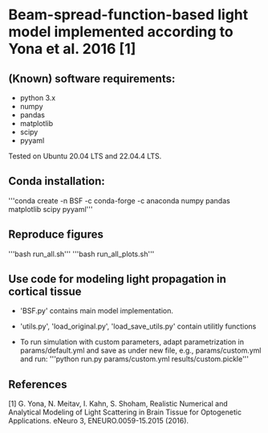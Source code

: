 # Beam-spread-function-based light model implemented according to Yona et al. 2016 [1]

## (Known) software requirements:

* python 3.x
* numpy
* pandas
* matplotlib
* scipy
* pyyaml

Tested on Ubuntu 20.04 LTS and 22.04.4 LTS.

## Conda installation:

'''conda create -n BSF -c conda-forge -c anaconda numpy pandas matplotlib scipy pyyaml'''

## Reproduce figures

'''bash run_all.sh'''
'''bash run_all_plots.sh'''

## Use code for modeling light propagation in cortical tissue

* 'BSF.py' contains main model implementation. 

* 'utils.py', 'load_original.py', 'load_save_utils.py' contain utilitly functions

* To run simulation with custom parameters, adapt parametrization in params/default.yml and save as under new file, e.g., params/custom.yml and run: '''python run.py params/custom.yml results/custom.pickle'''


## References
[1] G. Yona, N. Meitav, I. Kahn, S. Shoham, Realistic Numerical and Analytical Modeling of Light Scattering in Brain Tissue for Optogenetic Applications. eNeuro 3, ENEURO.0059-15.2015 (2016).
